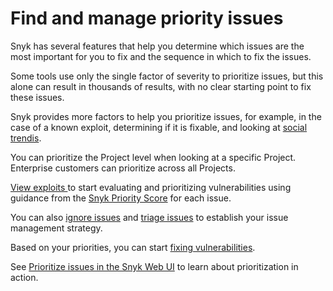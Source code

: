 # Find and manage priority issues

Snyk has several features that help you determine which issues are the most important for you to fix and the sequence in which to fix the issues.

Some tools use only the single factor of severity to prioritize issues, but this alone can result in thousands of results, with no clear starting point to fix these issues.

Snyk provides more factors to help you prioritize issues, for example, in the case of a known exploit, determining if it is fixable, and looking at [social trendis](../../manage-issues/priorities-for-fixing-issues/vulnerabilities-with-social-trends.md).

You can prioritize the Project level when looking at a specific Project. Enterprise customers can prioritize across all Projects.

[View exploits ](../../manage-issues/priorities-for-fixing-issues/view-exploits.md)to start evaluating and prioritizing vulnerabilities using guidance from the [Snyk Priority Score](../../manage-issues/priorities-for-fixing-issues/priority-score.md) for each issue.

You can also [ignore issues](ignore-issues.md) and [triage issues](../../manage-issues/priorities-for-fixing-issues/triage-for-issues.md) to establish your issue management strategy.

Based on your priorities, you can start [fixing vulnerabilities](../../scan-using-snyk/snyk-open-source/manage-vulnerabilities/).

See [Prioritize issues in the Snyk Web UI](https://learn.snyk.io/lesson/prioritize-issues-snyk) to learn about prioritization in action.



